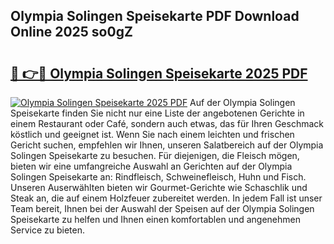 ## Olympia Solingen Speisekarte PDF Download Online 2025 so0gZ

# <h2><a href="http://gcdqofu.nevu.top/?p=Olympia+Solingen+Speisekarte">🔗 👉🔴 Olympia Solingen Speisekarte 2025 PDF</a></h2>

[![Olympia Solingen Speisekarte 2025 PDF](https://i.imgur.com/dBaPXMq.png)](http://gcdqofu.nevu.top/?p=Olympia+Solingen+Speisekarte)
Auf der Olympia Solingen Speisekarte finden Sie nicht nur eine Liste der angebotenen Gerichte in einem Restaurant oder Café, sondern auch etwas, das für Ihren Geschmack köstlich und geeignet ist. Wenn Sie nach einem leichten und frischen Gericht suchen, empfehlen wir Ihnen, unseren Salatbereich auf der Olympia Solingen Speisekarte zu besuchen. Für diejenigen, die Fleisch mögen, bieten wir eine umfangreiche Auswahl an Gerichten auf der Olympia Solingen Speisekarte an: Rindfleisch, Schweinefleisch, Huhn und Fisch. Unseren Auserwählten bieten wir Gourmet-Gerichte wie Schaschlik und Steak an, die auf einem Holzfeuer zubereitet werden. In jedem Fall ist unser Team bereit, Ihnen bei der Auswahl der Speisen auf der Olympia Solingen Speisekarte zu helfen und Ihnen einen komfortablen und angenehmen Service zu bieten.
